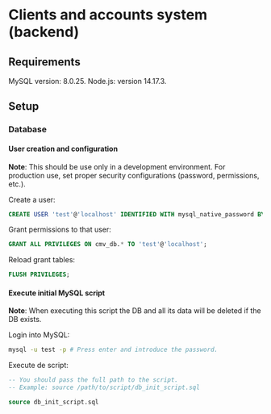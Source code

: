 # Clients and accounts system (backend)

## Requirements

MySQL version: 8.0.25.
Node.js: version 14.17.3.

## Setup

### Database

#### User creation and configuration

**Note**: This should be use only in a development environment. For production
use, set proper security configurations (password, permissions, etc.).

Create a user:

```sql
CREATE USER 'test'@'localhost' IDENTIFIED WITH mysql_native_password BY 'test123';
```

Grant permissions to that user:

```sql
GRANT ALL PRIVILEGES ON cmv_db.* TO 'test'@'localhost';
```

Reload grant tables:

```sql
FLUSH PRIVILEGES;
```

#### Execute initial MySQL script

**Note**: When executing this script the DB and all its data will be deleted if
the DB exists.

Login into MySQL:

```sh
mysql -u test -p # Press enter and introduce the password.
```

Execute de script:

```sql
-- You should pass the full path to the script.
-- Example: source /path/to/script/db_init_script.sql

source db_init_script.sql
```
